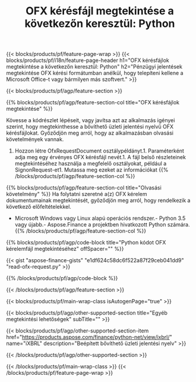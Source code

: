 ﻿---
title: "OFX kérésfájl megtekintése a következőn keresztül: Python"
description: Mintakód a(z) OFX fájlmegtekintési kérelemhez. Használja a API példakódot a kötegelt OFX kérelemfájlok megtekintéséhez a Python alapú alkalmazásokban. 
url: /hu/python-net/view/ofx-request/
family: finance
platformtag: python
feature: view
informat: OFX request
outformat: 
otherformats: 
---
{{< blocks/products/pf/feature-page-wrap >}}
{{< blocks/products/pf/i18n/feature-page-header h1="OFX kérésfájlok megtekintése a következőn keresztül: Python" h2="Pénzügyi jelentések megtekintése OFX kérési formátumban anélkül, hogy telepíteni kellene a Microsoft Office-t vagy bármilyen más szoftvert." >}}

{{< blocks/products/pf/agp/feature-section >}}

{{% blocks/products/pf/agp/feature-section-col title="OFX kérésfájlok megtekintése" %}}

Kövesse a kódrészlet lépéseit, vagy javítsa azt az alkalmazás igényei szerint, hogy megtekinthesse a bővíthető üzleti jelentési nyelvű OFX kérésfájlokat. Győződjön meg arról, hogy az alkalmazásban olvasási követelmények vannak.

1. Hozzon létre OfxRequestDocument osztálypéldányt.1. Paraméterként adja meg egy érvényes OFX kérésfájl nevét.1. A fájl belső részleteinek megtekintéséhez használja a megfelelő osztályokat, például a SignonRequest-et1. Mutassa meg ezeket az információkat
{{% /blocks/products/pf/agp/feature-section-col %}}

{{% blocks/products/pf/agp/feature-section-col title="Olvasási követelmény" %}}
Ha folytatni szeretné a(z) OFX kérelem dokumentumainak megtekintését, győződjön meg arról, hogy rendelkezik a következő előfeltételekkel. 
- Microsoft Windows vagy Linux alapú operációs rendszer.- Python 3.5 vagy újabb.- Aspose.Finance a projektben hivatkozott Python számára.{{% /blocks/products/pf/agp/feature-section-col %}}

{{% blocks/products/pf/agp/code-block title="Python kódot OFX kérelemfájl megtekintéséhez" offSpacer="" %}}

{{< gist "aspose-finance-gists" "e1df624c58dc6f522a87f29ceb041dd9" "read-ofx-request.py" >}}

{{% /blocks/products/pf/agp/code-block %}}

{{< /blocks/products/pf/agp/feature-section >}}

{{< blocks/products/pf/main-wrap-class isAutogenPage="true" >}}

{{< blocks/products/pf/agp/other-supported-section title="Egyéb megtekintési lehetőségek" subTitle="" >}}

{{< blocks/products/pf/agp/other-supported-section-item href="https://products.aspose.com/finance/python-net/view/ixbrl/" name="iXBRL" description="Beépített bővíthető üzleti jelentési nyelv" >}}

{{< /blocks/products/pf/agp/other-supported-section >}}

{{< /blocks/products/pf/main-wrap-class >}}
{{< /blocks/products/pf/feature-page-wrap >}}